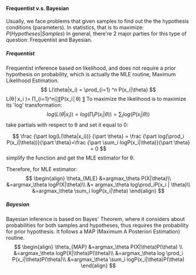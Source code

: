#### Frequentist v.s. Bayesian

Usually, we face problems that given samples to find out the the hypothesis conditions (parameters). In statistics, that is to maximize:
$P(Hypotheses|Samples)$
In general, there're 2 major parties for this type of question: Frequentist and Bayesian. 

##### Frequentist

Frequentist inference based on likelihood, and does not require a prior hypothesis on probability, which is actually the MLE routine, Maximum Likelihood Estimation.
$$
L(\theta|x_i) = \prod_{i=1} ^n P(x_i|\theta)
$$
L(θ│x_i )= ∏_{i=1}^n▒〖P(x_i│θ) 〗
To maximize the likelihood is to maximize its 'log' transformation:
$$
log(L(\theta|x_i))=log(\prod_i P(x_i|\theta))=\sum_i log(P(x_i|\theta))
$$
take partials with respect to θ and set it equal to 0:


$$
\frac {\part log(L(\theta|x_i))} {\part \theta} = \frac {\part log(\prod_i P(x_i|\theta))}{\part \theta}=\frac {\part \sum_i logP(x_i|\theta)}{\part \theta} = 0
$$
simplify the function and get the MLE estimator for θ. 

Therefore, for MLE estimator:
$$
\begin{align}
\theta_{MLE} &=argmax_\theta P(X|\theta)\\
&=argmax_\theta logP(X|\theta)\\
&= argmax_\theta log\prod_iP(x_i | \theta)\\
&=argmax_\theta \sum_i logP(x_i|\theta)
\end{align}
$$


##### Bayesian

Bayesian inference is based on Bayes' Theorem, where it considers about probabilities for both samples and hypotheses, thus requires the probability for prior hypothesis. It follows a MAP (Maximum A Posteriori Estimation) routine.
$$
\begin{align}
\theta_{MAP} &=argmax_\theta P(X|\theta)P(\theta) \\
&=argmax_\theta logP(X|\theta)P(\theta)\\
&=argmax_\theta log \prod_i P(x_i|\theta)P(\theta)\\
&=argmax_\theta \sum_i logP(x_i|\theta)P(\theta)
\end{align}
$$
